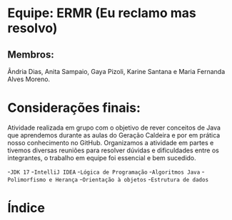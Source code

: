 # Equipe: ERMR (Eu reclamo mas resolvo)
## Membros:
Ândria Dias, Anita Sampaio, Gaya Pizoli, Karine Santana e Maria Fernanda Alves Moreno.
# Considerações finais:
Atividade realizada em grupo com o objetivo de rever conceitos de Java que aprendemos durante as aulas do Geração Caldeira e por em prática nosso conhecimento no GitHub. Organizamos a atividade em partes e tivemos diversas reuniões para resolver dúvidas e dificuldades entre os integrantes, o trabalho em equipe foi essencial e bem sucedido. 

-`JDK 17`
-`IntelliJ IDEA`
-`Lógica de Programação`
-`Algoritmos Java`
-`Polimorfismo e Herança`
-`Orientação à objetos`
-`Estrutura de dados`
# Índice
